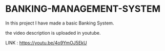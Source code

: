 # BANKING-MANAGEMENT-SYSTEM

In this project I have made a basic Banking System.

the video description is uploaded in youtube.

LINK : https://youtu.be/4o9YmOJ5EkU
